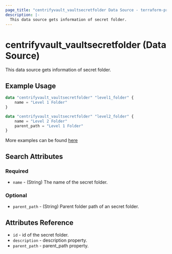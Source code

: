 ```yaml
---
page_title: "centrifyvault_vaultsecretfolder Data Source - terraform-provider-centrifyvault"
description: |-
  This data source gets information of secret folder.
---
```


# centrifyvault_vaultsecretfolder (Data Source)

This data source gets information of secret folder.

## Example Usage

```terraform
data "centrifyvault_vaultsecretfolder" "level1_folder" {
    name = "Level 1 Folder"
}

data "centrifyvault_vaultsecretfolder" "level2_folder" {
    name = "Level 2 Folder"
    parent_path = "Level 1 Folder"
}
```

More examples can be found [here](../../examples/centrifyvault_vaultsecret/)

## Search Attributes

### Required

- `name` - (String) The name of the secret folder.

### Optional

- `parent_path` - (String) Parent folder path of an secret folder.

## Attributes Reference

- `id` - id of the secret folder.
- `description` - description property.
- `parent_path` - parent_path property.
